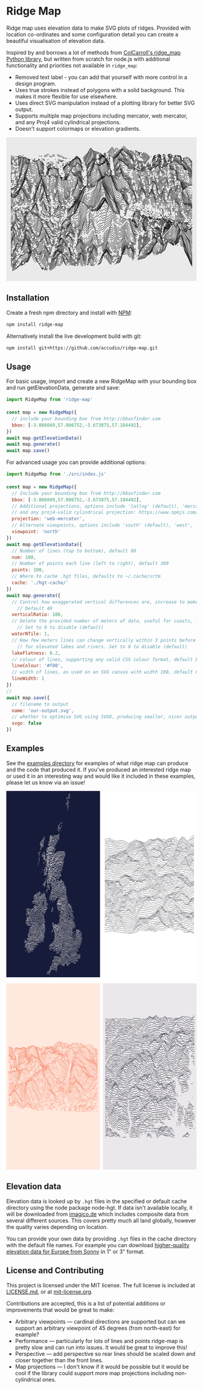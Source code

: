 # Ridge Map

Ridge map uses elevation data to make SVG plots of ridges. Provided with location co-ordinates and some configuration detail you can create a beautiful visualisation of elevation data.

Inspired by and borrows a lot of methods from [ColCarroll's ridge_map Python library](https://github.com/ColCarroll/ridge_map/), but written from scratch for node.js with additional functionality and priorities not available in `ridge_map`:

- Removed text label - you can add that yourself with more control in a design program.
- Uses true strokes instead of polygons with a solid background. This makes it more flexible for use elsewhere.
- Uses direct SVG manipulation instead of a plotting library for better SVG output.
- Supports multiple map projections including mercator, web mercator, and any Proj4 valid cylindrical projections.
- Doesn't support colormaps or elevation gradients.

<img src="https://github.com/accudio/ridge-map/raw/main/.assets/everest.png" width="1000" height="380" loading="eager" alt="Ridge map of the Himalayas, centred around Mt Everest">

## Installation

Create a fresh npm directory and install with [NPM](https://www.npmjs.com/package/ridge-map):

```sh
npm install ridge-map
```

Alternatively install the live development build with git:

```sh
npm install git+https://github.com/accudio/ridge-map.git
```

## Usage

For basic usage, import and create a new RidgeMap with your bounding box and run getElevationData, generate and save:

```js
import RidgeMap from 'ridge-map'

const map = new RidgeMap({
  // include your bounding box from http://bboxfinder.com
  bbox: [-3.886049,57.006752,-3.673875,57.184492],
})
await map.getElevationData()
await map.generate()
await map.save()
```

For advanced usage you can provide additional options:

```js
import RidgeMap from './src/index.js'

const map = new RidgeMap({
  // Include your bounding box from http://bboxfinder.com
  bbox: [-3.886049,57.006752,-3.673875,57.184492],
  // Additional projections, options include 'latlng' (default), 'mercator', 'web-mercator'
  // and any proj4-valid cylindrical projection: https://www.npmjs.com/package/proj4
  projection: 'web-mercator',
  // Alternate viewpoints, options include 'south' (default), 'west', 'north', and 'east'
  viewpoint: 'north'
})
await map.getElevationData({
  // Number of lines (top to bottom), default 80
  num: 100,
  // Number of points each line (left to right), default 300
  points: 100,
  // Where to cache .hgt files, defaults to ~/.cache/srtm
  cache: './hgt-cache/'
})
await map.generate({
  // Control how exaggerated vertical differences are, increase to make more dramatic.
	// Default 40
  verticalRatio: 100,
  // Delete the provided number of meters of data, useful for coasts, lakes or rivers.
	// Set to 0 to disable (default)
  waterNTile: 1,
  // How few meters lines can change vertically within 3 points before removing, useful
	// for elevated lakes and rivers. Set to 0 to disable (default)
  lakeFlatness: 0.2,
  // colour of lines, supporting any valid CSS colour format, default black
  lineColour: '#f00',
  // width of lines, as used on an SVG canvas with width 100, default 0.1
  lineWidth: 1
})
//
await map.save({
  // filename to output
  name: 'our-output.svg',
  // whether to optimise SVG using SVGO, producing smaller, nicer outputs. Defaults to true
  svgo: false
})
```

## Examples

See the [examples directory](https://github.com/Accudio/ridge-map/tree/main/examples) for examples of what ridge map can produce and the code that produced it. If you've produced an interested ridge map or used it in an interesting way and would like it included in these examples, please let us know via an issue!

<a href="https://github.com/Accudio/ridge-map/tree/main/examples">
  <img src="https://github.com/accudio/ridge-map/raw/main/.assets/examples.png" width="1000" height="1000" loading="lazy" alt="Examples of ridge maps of different locations and in different colours">
</a>

## Elevation data

Elevation data is looked up by `.hgt` files in the specified or default cache directory using the node package node-hgt. If data isn't available locally, it will be downloaded from [imagico.de](https://www.imagico.de) which includes composite data from several different sources. This covers pretty much all land globally, however the quality varies depending on location.

You can provide your own data by providing `.hgt` files in the cache directory with the default file names. For example you can download [higher-quality elevation data for Europe from Sonny](https://sonny.4lima.de) in 1" or 3" format.

## License and Contributing

This project is licensed under the MIT license. The full license is included at [LICENSE.md](https://github.com/Accudio/ridge-map/blob/main/LICENSE.md), or at [mit-license.org](https://mit-license.org).

Contributions are accepted, this is a list of potential additions or improvements that would be great to make:

- Arbitrary viewpoints — cardinal directions are supported but can we support an arbitrary viewpoint of 45 degrees (from north-east) for example?
- Performance — particularly for lots of lines and points ridge-map is pretty slow and can run into issues. It would be great to improve this!
- Perspective — add perspective so rear lines should be scaled down and closer together than the front lines.
- Map projections — I don't know if it would be possible but it would be cool if the library could support more map projections including non-cylindrical ones.